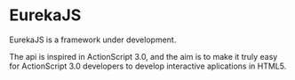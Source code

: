 # EurekaJS

EurekaJS is a framework under development.

The api is inspired in ActionScript 3.0, and the aim is to make it truly easy for ActionScript 3.0 developers to develop interactive aplications in HTML5.